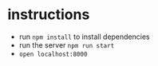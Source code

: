 # instructions

* run `npm install` to install dependencies
* run the server `npm run start`
* `open localhost:8000`
